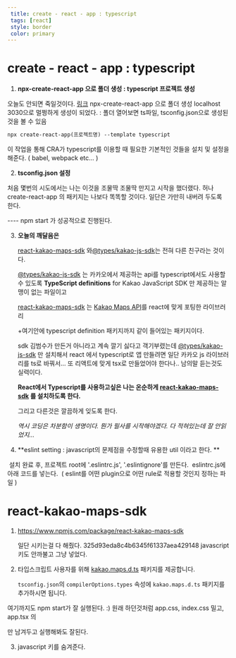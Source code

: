 ```yaml
---
 title: create - react - app : typescript
 tags: [react]
 style: border
 color: primary
---
```


# create - react - app : typescript



1. **npx-create-react-app 으로 폴더 생성 : typescript 프로젝트 생성** 

오늘도 안되면 죽일것이다. 
[링크](https://velog.io/@miiunii/CRACreate-React-App%EC%9C%BC%EB%A1%9C-Typescript-%EC%84%A4%EC%A0%95%ED%95%98%EA%B8%B0) npx-create-react-app 으로 폴더 생성 
localhost  3030으로 멀쩡하게 생성이 되었다. 
: 폴더 열어보면 ts파일, tsconfig.json으로 생성된것을 볼 수 있음 

```tex
npx create-react-app(프로젝트명) --template typescript
```

이 작업을 통해 CRA가 typescript를 이용할 때 필요한 기본적인 것들을 설치 및 설정을 해준다.
( babel, webpack etc... )



2. **tsconfig.json 설정**

 처음 몇번의 시도에서는 나는 이것을 조물딱 조물딱 만지고 시작을 했더랬다. 
허나 create-react-app 의 패키지는 나보다 똑똑할 것이다. 일단은 가만히 내버려 두도록 한다.  

---- npm start 가 성공적으로 진행된다. 



3. **오늘의 깨달음은**


   [react-kakao-maps-sdk](https://www.npmjs.com/package/react-kakao-maps-sdk) 와[@types/kakao-js-sdk](https://www.npmjs.com/package/@types/kakao-js-sdk)는 전혀 다른 친구라는 것이다. 

   [@types/kakao-js-sdk](https://www.npmjs.com/package/@types/kakao-js-sdk) 는 카카오에서 제공하는 api를 typescript에서도 사용할 수 있도록 
   **TypeScript definitions** for Kakao JavaScript SDK 만 제공하는 알맹이 없는 파일이고

   [react-kakao-maps-sdk](https://www.npmjs.com/package/react-kakao-maps-sdk) 는 [Kakao Maps API](https://apis.map.kakao.com/)를 react에 맞게 포팅한 라이브러리 

   +여기안에 typescript definition 패키지까지 같이 들어있는 패키지이다. 

   sdk 김범수가 만든거 아니라고 계속 깔기 싫다고 객기부렸는데 [@types/kakao-js-sdk](https://www.npmjs.com/package/@types/kakao-js-sdk) 만 설치해서 react 에서 typescript로 앱 만들려면 일단 카카오 js 라이브러리를 ts로 바꿔서... 또 리액트에 맞게 tsx로 만들었어야 한다나..
   남의말 듣는것도 실력이다. 

   **React에서 Typescript를 사용하고싶은 나는 온순하게 [react-kakao-maps-sdk](https://www.npmjs.com/package/react-kakao-maps-sdk) 를 설치하도록 한다.**

   그리고 다른것은 깔끔하게 잊도록 한다. 

   

   *역시 코딩은 차분함이 생명이다. 뭔가 필사를  시작해야겠다. 다 적혀있는데 잘 안읽었지...*



4. **eslint setting : javascript의 문제점을 수정할때 유용한 util 이라고 한다. **

​		설치 완료 후, 프로젝트 root에 '.eslintrc.js', '.eslintignore'를 만든다.
​		eslintrc.js에 아래 코드를 넣는다.
​		( eslint를 어떤 plugin으로 어떤 rule로 적용할 것인지 정하는 파일 )







# react-kakao-maps-sdk

1. https://www.npmjs.com/package/react-kakao-maps-sdk

   일단 시키는걸 다 해줬다. 
   325d93eda8c4b6345f61337aea429148
   javascript키도 안까불고 그냥 넣었다. 
   
2. 타입스크립트 사용자를 위해 [kakao.maps.d.ts](https://github.com/JaeSeoKim/kakao.maps.d.ts) 패키지를 제공합니다.

   `tsconfig.json`의 `compilerOptions.types` 속성에 `kakao.maps.d.ts` 패키지를 추가하시면 됩니다.



여기까지도 npm start가 잘 실행된다. :) 
원래 하던것처럼 app.css, index.css 밀고, 
app.tsx 의<div classname =App> 만 남겨두고 실행해봐도 잘된다. 



3. javascript 키를 숨겨준다. 

